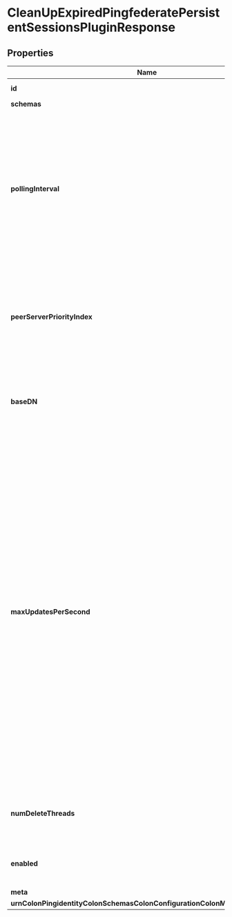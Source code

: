 

# CleanUpExpiredPingfederatePersistentSessionsPluginResponse


## Properties

| Name | Type | Description | Notes |
|------------ | ------------- | ------------- | -------------|
|**id** | **String** | Name of the Plugin |  |
|**schemas** | **List&lt;EnumcleanUpExpiredPingfederatePersistentSessionsPluginSchemaUrn&gt;** |  |  |
|**pollingInterval** | **String** | This specifies how often the plugin should check for expired data. It also controls the offset of peer servers (see the peer-server-priority-index for more information). |  |
|**peerServerPriorityIndex** | **Integer** | In a replicated environment, this determines the order in which peer servers should attempt to purge data. |  [optional] |
|**baseDN** | **String** | Only entries located within the subtree specified by this base DN are eligible for purging. |  [optional] |
|**maxUpdatesPerSecond** | **Integer** | This setting smooths out the performance impact on the server by throttling the purging to the specified maximum number of updates per second. To avoid a large backlog, this value should be set comfortably above the average rate that expired data is generated. When purge-behavior is set to subtree-delete-entries, then deletion of the entire subtree is considered a single update for the purposes of throttling. |  |
|**numDeleteThreads** | **Integer** | The number of threads used to delete expired entries. |  |
|**enabled** | **Boolean** | Indicates whether the plug-in is enabled for use. |  |
|**meta** | [**MetaMeta**](MetaMeta.md) |  |  [optional] |
|**urnColonPingidentityColonSchemasColonConfigurationColonMessagesColon20** | [**MetaUrnPingidentitySchemasConfigurationMessages20**](MetaUrnPingidentitySchemasConfigurationMessages20.md) |  |  [optional] |



